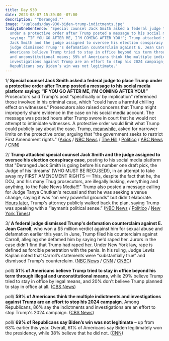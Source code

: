 ```yaml
---
title: Day 930
date: 2023-08-07 15:39:00 -07:00
description: '"Deranged."'
image: "/uploads/day-930-biden-trump-indictments.jpg"
todayInOneSentence: 'Special counsel Jack Smith asked a federal judge to place Trump
  under a protective order after Trump posted a message to his social media platform
  saying: “IF YOU GO AFTER ME, I’M COMING AFTER YOU!”; Trump attacked special counsel
  Jack Smith and the judge assigned to oversee his election conspiracy case; a federal
  judge dismissed Trump''s defamation counterclaim against E. Jean Carroll; 51% of
  Americans believe Trump tried to stay in office beyond his term through illegal
  and unconstitutional means; 59% of Americans think the multiple indictments and
  investigations against Trump are an effort to stop his 2024 campaign; and 69% of
  Republicans say Biden’s win was not legitimate.'
---
```


1/ **Special counsel Jack Smith asked a federal judge to place Trump under a protective order after Trump posted a message to his social media platform saying: “IF YOU GO AFTER ME, I’M COMING AFTER YOU!”** Prosecutors said Trump's post “specifically or by implication” referenced those involved in his criminal case, which "could have a harmful chilling effect on witnesses." Prosecutors also raised concerns that Trump might improperly share evidence in the case on his social media account. The message was posted hours after Trump swore in court that he would not attempt to intimidate witnesses. A protective order would limit what Trump could publicly say about the case. Trump, [meanwhile](https://www.axios.com/2023/08/07/trump-protective-order-jan-6-doj), asked for narrower limits on the protective order, arguing that "the government seeks to restrict First Amendment rights." ([Axios](https://www.axios.com/2023/08/05/trump-jan-6-public-comments-doj) / [NBC News](https://www.nbcnews.com/politics/justice-department/special-counsel-cites-threatening-trump-post-request-protective-order-rcna98288) / [The Hill](https://thehill.com/regulation/court-battles/4138737-doj-prosecutors-request-protective-order-in-trump-election-case/) / [Politico](https://www.politico.com/news/2023/08/04/feds-alert-judge-to-trumps-if-you-go-after-me-im-coming-after-you-post-00109944) / [ABC News](https://abcnews.go.com/Politics/special-counsel-alerts-court-trumps-social-media-post/story?id=102037053) / [CNN](https://www.cnn.com/2023/08/06/politics/trump-legal-team-protective-order/index.html))

2/ **Trump attacked special counsel Jack Smith and the judge assigned to oversee his election conspiracy case**, posting to his social media platform that "Deranged Jack Smith is going before his number one draft pick, the Judge of his 'dreams' (WHO MUST BE RECUSED!), in an attempt to take away my FIRST AMENDMENT RIGHTS — This, despite the fact that he, the DOJ, and his many Thug prosecutors, are illegally leaking, everything and anything, to the Fake News Media!!!" Trump also posted a message calling for Judge Tanya Chutkan's recusal and that he was seeking a venue change, saying it was "on very powerful grounds" but didn't elaborate. [Hours later](https://www.politico.com/news/2023/08/07/trump-lawyer-judge-recusal-00110103), Trump's attorney publicly walked back the plan, saying Trump was speaking with a “layman’s political sense.” ([NBC News](https://www.nbcnews.com/politics/donald-trump/trump-attacks-special-counsel-jack-smith-judge-assigned-2020-election-rcna98518) / [Politico](https://www.nbcnews.com/politics/donald-trump/trump-attacks-special-counsel-jack-smith-judge-assigned-2020-election-rcna98518) / [New York Times](https://www.nytimes.com/2023/08/06/us/politics/trump-lawyer-pence-truth-social.html))

3/ **A federal judge dismissed Trump's defamation counterclaim against E. Jean Carroll**, who won a $5 million verdict against him for sexual abuse and defamation earlier this year. In June, Trump filed his counterclaim against Carroll, alleging she defamed him by saying he'd raped her. Jurors in the case didn't find that Trump had raped her. Under New York law, rape is defined as forcible penetration with the penis. In his ruling, Judge Lewis Kaplan noted that Carroll’s statements were “substantially true” and dismissed Trump's counterclaim. ([NBC News](https://www.nbcnews.com/politics/donald-trump/judge-tosses-trumps-counterclaim-e-jean-carroll-finding-rape-claim-sub-rcna98577) / [CNN](https://www.cnn.com/2023/08/07/politics/e-jean-carroll-trump-defamation-lawsuit-dismissed/) / [CNBC](https://www.cnbc.com/2023/08/07/judge-trump-deposition-in-e-jean-carroll-case-can-go-to-prosecutors.html))



poll/ **51% of Americans believe Trump tried to stay in office beyond his term through illegal and unconstitutional means**, while 29% believe Trump tried to stay in office by legal means, and 20% don't believe Trump planned to stay in office at all. ([CBS News](https://www.cbsnews.com/news/trump-indictment-jan-6-opinion-poll-2023-08-06/))

poll/ **59% of Americans think the multiple indictments and investigations against Trump are an effort to stop his 2024 campaign**. Among Republicans, 86% say the indictments and investigations are an effort to stop Trump's 2024 campaign. ([CBS News](https://www.cbsnews.com/news/trump-indictment-jan-6-opinion-poll-2023-08-06/))

poll/ **69% of Republicans say Biden’s win was not legitimate** – up from 63% earlier this year. Overall, 61% of Americans say Biden legitimately won the presidency, while 38% believe that he did not. ([CNN](https://www.cnn.com/2023/08/03/politics/cnn-poll-republicans-think-2020-election-illegitimate/))
 
